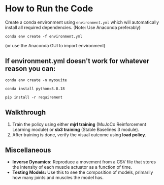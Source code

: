 <h1>How to Run the Code</h1>
<p>Create a conda environment using <code>environment.yml</code> which will automatically install all required dependencies. (Note: Use Anaconda preferably)</p>
<pre><code>conda env create -f environment.yml</code></pre>
(or use the Anaconda GUI to import environment) <br>
<h2> If environment.yml doesn't work for whatever reason you can:</h2>
<pre><code>conda env create -n myosuite</code></pre>
<pre><code>conda install python=3.8.18</code></pre>
<pre><code>pip install -r requirement</code></pre>

<h2>Walkthrough</h2>
<ol>
  <li>Train the policy using either <strong>mjrl training</strong> (MuJoCo Reinforcement Learning module) or <strong>sb3 training</strong> (Stable Baselines 3 module).</li>
  <li>After training is done, verify the visual outcome using <strong>load policy</strong>.</li>
</ol>

<h2>Miscellaneous</h2>
<ul>
  <li><strong>Inverse Dynamics:</strong> Reproduce a movement from a CSV file that stores the intensity of each muscle actuator as a function of time.</li>
  <li><strong>Testing Models:</strong> Use this to see the composition of models, primarily how many joints and muscles the model has.</li>
</ul>
